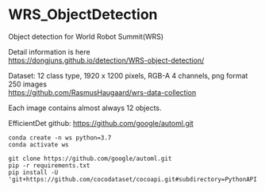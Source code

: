 # WRS_ObjectDetection
Object detection for World Robot Summit(WRS)

Detail information is here    
<https://dongjuns.github.io/detection/WRS-object-detection/>    

Dataset: 12 class type, 1920 x 1200 pixels, RGB-A 4 channels, png format 250 images    
<https://github.com/RasmusHaugaard/wrs-data-collection>

Each image contains almost always 12 objects.    

EfficientDet github: <https://github.com/google/automl.git>    

```
conda create -n ws python=3.7
conda activate ws

git clone https://github.com/google/automl.git
pip -r requirements.txt
pip install -U 'git+https://github.com/cocodataset/cocoapi.git#subdirectory=PythonAPI'
```
